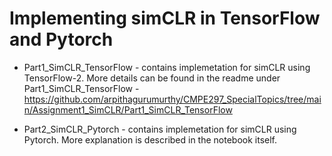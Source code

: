 # **Implementing simCLR in TensorFlow and Pytorch**

* Part1_SimCLR_TensorFlow - contains implemetation for simCLR using TensorFlow-2. More details can be found in the readme under Part1_SimCLR_TensorFlow - https://github.com/arpithagurumurthy/CMPE297_SpecialTopics/tree/main/Assignment1_SimCLR/Part1_SimCLR_TensorFlow

* Part2_SimCLR_Pytorch - contains implemetation for simCLR using Pytorch. More explanation is described in the notebook itself.

